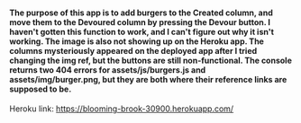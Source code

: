 #### The purpose of this app is to add burgers to the Created column, and move them to the Devoured column by pressing the Devour button. I haven't gotten this function to work, and I can't figure out why it isn't working. The image is also not showing up on the Heroku app. The columns mysteriously appeared on the deployed app after I tried changing the img ref, but the buttons are still non-functional. The console returns two 404 errors for assets/js/burgers.js and assets/img/burger.png, but they are both where their reference links are supposed to be.

Heroku link: https://blooming-brook-30900.herokuapp.com/
